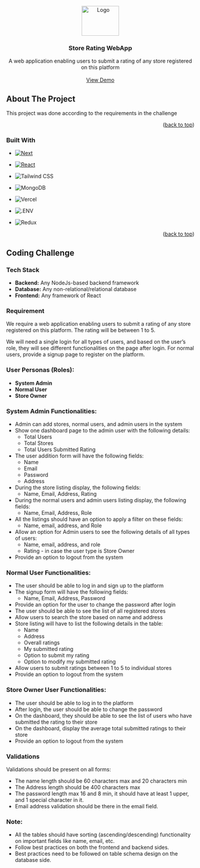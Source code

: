 <!-- PROJECT LOGO -->
<br />
<div align="center">
  <a href="https://github.com/github_username/repo_name">
    <img src="public/store3d.jpg" alt="Logo" width="100" height="80">
  </a>

<h3 align="center">Store Rating WebApp</h3>

  <p align="center">
    A web application enabling users to submit a rating of any store
registered on this platform
    <br />
    <!-- <a href="https://github.com/github_username/repo_name"><strong>Explore the docs »</strong></a>
    <br /> -->
    <br />
    <a href="https://roxiler-systems-assignment-phi.vercel.app/auth/sign-in">View Demo</a>
    <!-- ·
    <a href="https://github.com/github_username/repo_name/issues/new?labels=bug&template=bug-report---.md">Report Bug</a>
    ·
    <a href="https://github.com/github_username/repo_name/issues/new?labels=enhancement&template=feature-request---.md">Request Feature</a> -->
  </p>
</div>

<!-- ABOUT THE PROJECT -->

## About The Project

<!-- [![Product Name Screen Shot][product-screenshot]](https://example.com) -->

This project was done according to the requirements in the challenge

<p align="right">(<a href="#readme-top">back to top</a>)</p>

### Built With

- [![Next][Next.js]][Next-url]
- [![React][React.js]][React-url]

- ![Tailwind CSS](https://img.shields.io/static/v1?style=for-the-badge&message=Tailwind+CSS&color=222222&logo=Tailwind+CSS&logoColor=06B6D4&label=)
- ![MongoDB](https://img.shields.io/static/v1?style=for-the-badge&message=MongoDB&color=47A248&logo=MongoDB&logoColor=FFFFFF&label=)
- ![Vercel](https://img.shields.io/static/v1?style=for-the-badge&message=Vercel&color=000000&logo=Vercel&logoColor=FFFFFF&label=)
- ![.ENV](https://img.shields.io/static/v1?style=for-the-badge&message=.ENV&color=222222&logo=.ENV&logoColor=ECD53F&label=)
- ![Redux](https://img.shields.io/static/v1?style=for-the-badge&message=Redux&color=764ABC&logo=Redux&logoColor=FFFFFF&label=)

<p align="right">(<a href="#readme-top">back to top</a>)</p>

<!-- GETTING STARTED -->

<!-- ## Screenshots

### Admin-Dashboard

<img src="readme-assets/admin-dashboard.png" alt="Logo" width="500" height="300">

### Filter and View Users

<img src="readme-assets/filter and view users.png" alt="Logo" width="500" height="300">

### User-Dashboard

<img src="readme-assets/user-dashboard.png" alt="Logo" width="500" height="300">

### Change-Rating

<img src="readme-assets/change-rating.png" alt="Logo" width="500" height="300">

### Store Owner Dashboard

<img src="readme-assets/store-owner-dashboard.png" alt="Logo" width="500" height="300"> -->

## Coding Challenge

### Tech Stack

- **Backend:** Any NodeJs-based backend framework
- **Database:** Any non-relational/relational database
- **Frontend:** Any framework of React

### Requirement

We require a web application enabling users to submit a rating of any store registered on this platform. The rating will be between 1 to 5.

We will need a single login for all types of users, and based on the user’s role, they will see different functionalities on the page after login. For normal users, provide a signup page to register on the platform.

### User Personas (Roles):

- **System Admin**
- **Normal User**
- **Store Owner**

### System Admin Functionalities:

- Admin can add stores, normal users, and admin users in the system
- Show one dashboard page to the admin user with the following details:
  - Total Users
  - Total Stores
  - Total Users Submitted Rating
- The user addition form will have the following fields:
  - Name
  - Email
  - Password
  - Address
- During the store listing display, the following fields:
  - Name, Email, Address, Rating
- During the normal users and admin users listing display, the following fields:
  - Name, Email, Address, Role
- All the listings should have an option to apply a filter on these fields:
  - Name, email, address, and Role
- Allow an option for Admin users to see the following details of all types of users:
  - Name, email, address, and role
  - Rating - in case the user type is Store Owner
- Provide an option to logout from the system

### Normal User Functionalities:

- The user should be able to log in and sign up to the platform
- The signup form will have the following fields:
  - Name, Email, Address, Password
- Provide an option for the user to change the password after login
- The user should be able to see the list of all registered stores
- Allow users to search the store based on name and address
- Store listing will have to list the following details in the table:
  - Name
  - Address
  - Overall ratings
  - My submitted rating
  - Option to submit my rating
  - Option to modify my submitted rating
- Allow users to submit ratings between 1 to 5 to individual stores
- Provide an option to logout from the system

### Store Owner User Functionalities:

- The user should be able to log in to the platform
- After login, the user should be able to change the password
- On the dashboard, they should be able to see the list of users who have submitted the rating to their store
- On the dashboard, display the average total submitted ratings to their store
- Provide an option to logout from the system

### Validations

Validations should be present on all forms:

- The name length should be 60 characters max and 20 characters min
- The Address length should be 400 characters max
- The password length max 16 and 8 min, it should have at least 1 upper, and 1 special character in it.
- Email address validation should be there in the email field.

### Note:

- All the tables should have sorting (ascending/descending) functionality on important fields like name, email, etc.
- Follow best practices on both the frontend and backend sides.
- Best practices need to be followed on table schema design on the database side.

[Next.js]: https://img.shields.io/badge/next.js-000000?style=for-the-badge&logo=nextdotjs&logoColor=white
[Next-url]: https://nextjs.org/
[React.js]: https://img.shields.io/badge/React-20232A?style=for-the-badge&logo=react&logoColor=61DAFB
[React-url]: https://reactjs.org/
